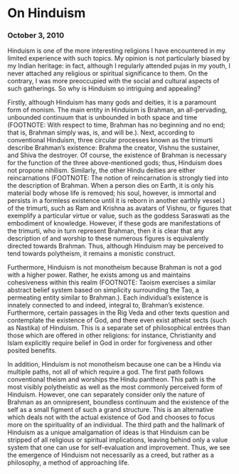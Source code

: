 # On Hinduism
### October 3, 2010

Hinduism is one of the more interesting religions I have encountered in my limited experience with such topics. My opinion is not particularly biased by my Indian heritage: in fact, although I regularly attended pujas in my youth, I never attached any religious or spiritual significance to them. On the contrary, I was more preoccupied with the social and cultural aspects of such gatherings. So why is Hinduism so intriguing and appealing?

Firstly, although Hinduism has many gods and deities, it is a paramount form of monism. The main entity in Hinduism is Brahman, an all-pervading, unbounded continuum that is unbounded in both space and time (FOOTNOTE: With respect to time, Brahman has no beginning and no end; that is, Brahman simply was, is, and will be.). Next, according to conventional Hinduism, three circular processes known as the trimurti describe Brahman’s existence: Brahma the creator, Vishnu the sustainer, and Shiva the destroyer. Of course, the existence of Brahman is necessary for the function of the three above-mentioned gods; thus, Hinduism does not propone nihilism. Similarly, the other Hindu deities are either reincarnations (FOOTNOTE: The notion of reincarnation is strongly tied into the description of Brahman. When a person dies on Earth, it is only his material body whose life is removed; his soul, however, is immortal and persists in a formless existence until it is reborn in another earthly vessel.) of the trimurti, such as Ram and Krishna as avatars of Vishnu, or figures that exemplify a particular virtue or value, such as the goddess Saraswati as the embodiment of knowledge. However, if these gods are manifestations of the trimurti, who in turn represent Brahman, then it is clear that any description of and worship to these numerous figures is equivalently directed towards Brahman. Thus, although Hinduism may be perceived to tend towards polytheism, it remains a monistic construct.

Furthermore, Hinduism is not monotheism because Brahman is not a god with a higher power. Rather, he exists among us and maintains cohesiveness within this realm (FOOTNOTE: Taoism exercises a similar abstract belief system based on simplicity surrounding the Tao, a permeating entity similar to Brahman.). Each individual’s existence is innately connected to and indeed, integral to, Brahman’s existence. Furthermore, certain passages in the Rig Veda and other texts question and contemplate the existence of God, and there even exist atheist sects (such as Nastika) of Hinduism. This is a separate set of philosophical entrées than those which are offered in other religions: for instance, Christianity and Islam explicitly require belief in God in order for forgiveness and other posited benefits.

In addition, Hinduism is not monotheism because one can be a Hindu via multiple paths, not all of which require a god.  The first path follows conventional theism and worships the Hindu pantheon. This path is the most visibly polytheistic as well as the most commonly perceived form of Hinduism.  However, one can separately consider only the nature of Brahman as an omnipresent, boundless continuum and the existence of the self as a small figment of such a grand structure. This is an alternative which deals not with the actual existence of God and chooses to focus more on the spirituality of an individual.
The third path and the hallmark of Hinduism as a unique amalgamation of ideas is that Hinduism can be stripped of all religious or spiritual implications, leaving behind only a value system that one can use for self-evaluation and improvement. Thus, we see the emergence of Hinduism not necessarily as a creed, but rather as a philosophy, a method of approaching life.